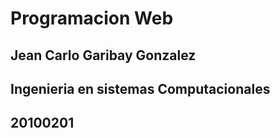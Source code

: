 # Programacion Web

## Jean Carlo Garibay Gonzalez
## Ingenieria en sistemas Computacionales
## 20100201